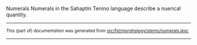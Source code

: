 Numerals
Numerals in the Sahaptin Tenino language describe a nuerical quantity.

* * *

<small>This (part of) documentation was generated from [src/fst/morphology/stems/numerals.lexc](https://github.com/giellalt/lang-tqn/blob/main/src/fst/morphology/stems/numerals.lexc)</small>

---

